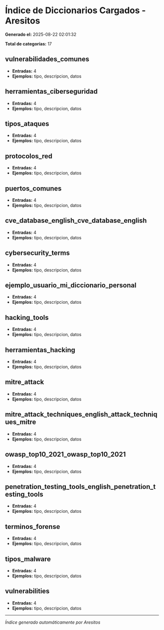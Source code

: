 # Índice de Diccionarios Cargados - Aresitos

**Generado el:** 2025-08-22 02:01:32

**Total de categorías:** 17

## vulnerabilidades_comunes
- **Entradas:** 4
- **Ejemplos:** tipo, descripcion, datos

## herramientas_ciberseguridad
- **Entradas:** 4
- **Ejemplos:** tipo, descripcion, datos

## tipos_ataques
- **Entradas:** 4
- **Ejemplos:** tipo, descripcion, datos

## protocolos_red
- **Entradas:** 4
- **Ejemplos:** tipo, descripcion, datos

## puertos_comunes
- **Entradas:** 4
- **Ejemplos:** tipo, descripcion, datos

## cve_database_english_cve_database_english
- **Entradas:** 4
- **Ejemplos:** tipo, descripcion, datos

## cybersecurity_terms
- **Entradas:** 4
- **Ejemplos:** tipo, descripcion, datos

## ejemplo_usuario_mi_diccionario_personal
- **Entradas:** 4
- **Ejemplos:** tipo, descripcion, datos

## hacking_tools
- **Entradas:** 4
- **Ejemplos:** tipo, descripcion, datos

## herramientas_hacking
- **Entradas:** 4
- **Ejemplos:** tipo, descripcion, datos

## mitre_attack
- **Entradas:** 4
- **Ejemplos:** tipo, descripcion, datos

## mitre_attack_techniques_english_attack_techniques_mitre
- **Entradas:** 4
- **Ejemplos:** tipo, descripcion, datos

## owasp_top10_2021_owasp_top10_2021
- **Entradas:** 4
- **Ejemplos:** tipo, descripcion, datos

## penetration_testing_tools_english_penetration_testing_tools
- **Entradas:** 4
- **Ejemplos:** tipo, descripcion, datos

## terminos_forense
- **Entradas:** 4
- **Ejemplos:** tipo, descripcion, datos

## tipos_malware
- **Entradas:** 4
- **Ejemplos:** tipo, descripcion, datos

## vulnerabilities
- **Entradas:** 4
- **Ejemplos:** tipo, descripcion, datos

---
*Índice generado automáticamente por Aresitos*
